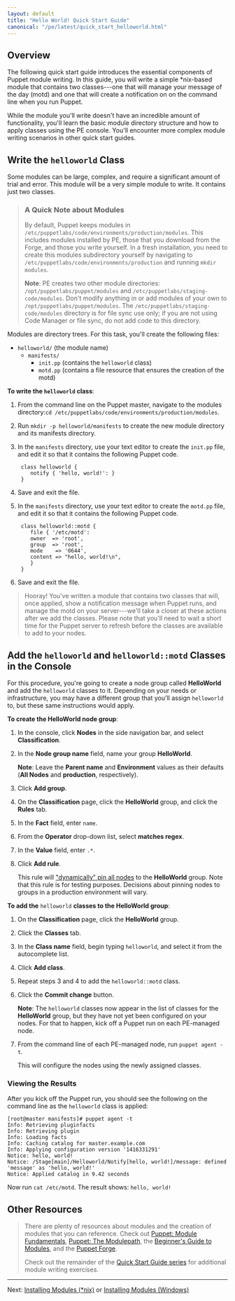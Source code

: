 ```yaml
---
layout: default
title: "Hello World! Quick Start Guide"
canonical: "/pe/latest/quick_start_helloworld.html"
---
```


## Overview

The following quick start guide introduces the essential components of Puppet module writing. In this guide, you will write a simple *nix-based module that contains two classes---one that will manage your message of the day (motd) and one that will create a notification on on the command line when you run Puppet.

While the module you'll write doesn't have an incredible amount of functionality, you'll learn the basic module directory structure and how to apply classes using the PE console. You'll encounter more complex module writing scenarios in other quick start guides.

## Write the `helloworld` Class

Some modules can be large, complex, and require a significant amount of trial and error. This module will be a very simple module to write. It contains just two classes.

> ### A Quick Note about Modules
>
>By default, Puppet keeps modules in `/etc/puppetlabs/code/environments/production/modules`. This includes modules installed by PE, those that you download from the Forge, and those you write yourself. In a fresh installation, you need to create this modules subdirectory yourself by navigating to `/etc/puppetlabs/code/environments/production` and running `mkdir modules`.
>
>**Note**: PE creates two other module directories: `/opt/puppetlabs/puppet/modules` and `/etc/puppetlabs/staging-code/modules`. Don't modify anything in or add modules of your own to `/opt/puppetlabs/puppet/modules`. The `/etc/puppetlabs/staging-code/modules` directory is for file sync use only; if you are not using Code Manager or file sync, do not add code to this directory. 

Modules are directory trees. For this task, you'll create the following files:

 - `helloworld/` (the module name)
   - `manifests/`
      - `init.pp` (contains the `helloworld` class)
      - `motd.pp` (contains a file resource that ensures the creation of the motd)

**To write the `helloworld` class**:

1. From the command line on the Puppet master, navigate to the modules directory:`cd /etc/puppetlabs/code/environments/production/modules`.
2. Run `mkdir -p helloworld/manifests` to create the new module directory and its manifests directory.
3. In the `manifests` directory, use your text editor to create the `init.pp` file, and edit it so that it contains the following Puppet code.

        class helloworld {
           notify { 'hello, world!': }
        }

4. Save and exit the file.
5. In the `manifests` directory, use your text editor to create the `motd.pp` file, and edit it so that it contains the following Puppet code.

        class helloworld::motd {
           file { '/etc/motd':
           owner  => 'root',
           group  => 'root',
           mode    => '0644',
           content => "hello, world!\n",
           }
        }

6. Save and exit the file.

> Hooray! You've written a module that contains two classes that will, once applied, show a notification message when Puppet runs, and manage the motd on your server---we'll take a closer at these actions after we add the classes. Please note that you'll need to wait a short time for the Puppet server to refresh before the classes are available to add to your nodes.

## Add the `helloworld` and `helloworld::motd` Classes in the Console

For this procedure, you're going to create a node group called **HelloWorld** and add the `helloworld` classes to it. Depending on your needs or infrastructure, you may have a different group that you'll assign `helloworld` to, but these same instructions would apply.

**To create the HelloWorld node group**:

1. In the console, click __Nodes__ in the side navigation bar, and select __Classification__.
2. In the **Node group name** field, name your group **HelloWorld**.

   **Note**: Leave the **Parent name** and **Environment** values as their defaults (**All Nodes** and **production**, respectively).

3. Click **Add group**.
4. On the __Classification__ page, click the __HelloWorld__ group, and click the __Rules__ tab.
5. In the **Fact** field, enter `name`.
6. From the **Operator** drop-down list, select **matches regex**.
7. In the **Value** field, enter `.*`.
8. Click **Add rule**.

   This rule will ["dynamically" pin all nodes](./console_classes_groups.html#adding-nodes-dynamically) to the **HelloWorld** group. Note that this rule is for testing purposes. Decisions about pinning nodes to groups in a production environment will vary.

**To add the** `helloworld` **classes to the HelloWorld group**:

1. On the __Classification__ page, click the __HelloWorld__ group.

2. Click the __Classes__ tab.

3. In the __Class name__ field, begin typing `helloworld`, and select it from the autocomplete list.

4. Click __Add class__.

5. Repeat steps 3 and 4 to add the `helloworld::motd` class.

5. Click the **Commit change** button.

   **Note**: The `helloworld` classes now appear in the list of classes for the __HelloWorld__ group, but they have not yet been configured on your nodes. For that to happen, kick off a Puppet run on each PE-managed node.

8. From the command line of each PE-managed node, run `puppet agent -t`.

   This will configure the nodes using the newly assigned classes.

### Viewing the Results

After you kick off the Puppet run, you should see the following on the command line as the `helloworld` class is applied:

    [root@master manifests]# puppet agent -t
    Info: Retrieving pluginfacts
    Info: Retrieving plugin
    Info: Loading facts
    Info: Caching catalog for master.example.com
    Info: Applying configuration version '1416331291'
    Notice: hello, world!
    Notice: /Stage[main]/Helloworld/Notify[hello, world!]/message: defined 'message' as 'hello, world!'
    Notice: Applied catalog in 9.42 seconds

Now run `cat /etc/motd`. The result shows: `hello, world!`

## Other Resources

>There are plenty of resources about modules and the creation of modules that you can reference. Check out [Puppet: Module Fundamentals](/puppet/4.3/reference/modules_fundamentals.html), [Puppet: The Modulepath](/puppet/4.3/reference/dirs_modulepath.html), the [Beginner's Guide to Modules](/guides/module_guides/bgtm.html), and the [Puppet Forge](https://forge.puppetlabs.com/).
>
> Check out the remainder of the [Quick Start Guide series](./quick_start.html) for additional module writing exercises.

---------
Next: [Installing Modules (*nix)](./quick_start_module_install_nix.html) or [Installing Modules (Windows)](./quick_start_module_install_windows.html)

